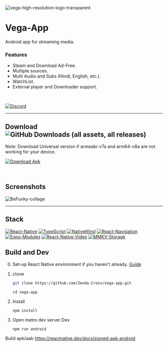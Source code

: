 ![vega-high-resolution-logo-transparent](https://github.com/Zenda-Cross/vega-app/assets/143804558/b2eb446f-8e7f-4800-81e1-3320c82f33de)

# Vega-App
Android app for streaming media.
### Features
- Steam and Download Ad-Free.
- Multiple sources.
- Multi Audio and Subs (Hindi, English, etc.).
- WatchList.
- External player and Downloader support.
<br>

[![Discord](https://custom-icon-badges.demolab.com/badge/-Join_Discord-6567a5?style=for-the-badge&logo=discord&logoColor=white)](https://discord.gg/cr42m6maWy)

___

## Download  ![GitHub Downloads (all assets, all releases)](https://img.shields.io/github/downloads/Zenda-Cross/vega-app/total?link=https%3A%2F%2Fgithub.com%2FZenda-Cross%2Fvega-app%2Freleases)
Note: Download Universal version if armeabi-v7a and arm64-v8a are not working for your device.

[![Download Apk](https://custom-icon-badges.demolab.com/badge/-Download_Apk-blue?style=for-the-badge&logo=download&logoColor=white "Download Apk")](https://github.com/Zenda-Cross/vega-app/releases)

<br>

## Screenshots
![BeFunky-collage](https://github.com/Zenda-Cross/vega-app/assets/143804558/8b7ff105-3310-4485-b9f3-fdc24d128964)

___

## Stack
<p align="left">
     
[![React-Native](https://custom-icon-badges.demolab.com/badge/-React_Native-287aad?style=for-the-badge&logo=react&logoColor=white)](https://reactnative.dev/)
[![TypeScript](https://custom-icon-badges.demolab.com/badge/Typescript-3078C6?style=for-the-badge&logo=typescript&logoColor=white)](https://www.typescriptlang.org/)
[![NativeWind](https://custom-icon-badges.demolab.com/badge/Native_Wind-0CA6E9?style=for-the-badge&logo=tailwind&logoColor=white)](https://www.nativewind.dev/)
[![React-Navigation](https://custom-icon-badges.demolab.com/badge/React_Navigation-6838d9?style=for-the-badge&logo=menu&logoColor=white)](https://reactnavigation.org/)
[![Expo-Modules](https://custom-icon-badges.demolab.com/badge/Expo_Modules-black?style=for-the-badge&logo=expo&logoColor=white)](https://docs.expo.dev/modules/overview/)
[![React-Native-Video](https://custom-icon-badges.demolab.com/badge/React_native_video-38d9c9?style=for-the-badge&logo=video&logoColor=white)](https://thewidlarzgroup.github.io/react-native-video/)
[![MMKV-Storage](https://custom-icon-badges.demolab.com/badge/MMKV_Storage-yellow?style=for-the-badge&logo=zap&logoColor=white)](https://github.com/mrousavy/react-native-mmkv)



</p>

## Build and Dev
0. Set-up React Native environment if you haven't already. [Guide](https://reactnative.dev/docs/set-up-your-environment)

1. clone
     ```bash
     git clone https://github.com/Zenda-Cross/vega-app.git
     ```
     ```
     cd vega-app
     ```
2. Install
     ```
     npm install
     ```
3. Open metro dev server
Dev
     ```
     npm run android
     ```
Build apk/aab
https://reactnative.dev/docs/signed-apk-android

